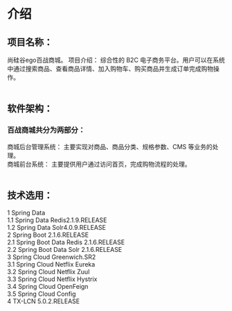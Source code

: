 # 介绍<br>
## 项目名称： <br>
  尚硅谷ego百战商城。 项目介绍： 综合性的 B2C 电子商务平台。用户可以在系统中通过搜索商品、查看商品详情、加入购物车、购买商品并生成订单完成购物操作。<br>
<br>
## 软件架构：<br>
### 百战商城共分为两部分：<br>
  商城后台管理系统： 主要实现对商品、商品分类、规格参数、CMS 等业务的处理。<br>
  商城前台系统： 主要提供用户通过访问首页，完成购物流程的处理。<br>
<br>
## 技术选用：<br>
1 Spring Data <br>
  1.1 Spring Data Redis2.1.9.RELEASE <br>
  1.2 Spring Data Solr4.0.9.RELEASE <br>
2 Spring Boot 2.1.6.RELEASE <br>
  2.1 Spring Boot Data Redis 2.1.6.RELEASE <br>
  2.2 Spring Boot Data Solr 2.1.6.RELEASE <br>
3 Spring Cloud Greenwich.SR2 <br>
  3.1 Spring Cloud Netflix Eureka <br>
  3.2 Spring Cloud Netflix Zuul <br>
  3.3 Spring Cloud Netflix Hystrix <br>
  3.4 Spring Cloud OpenFeign <br>
  3.5 Spring Cloud Config <br>
4 TX-LCN 5.0.2.RELEASE
